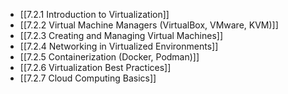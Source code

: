 

- [[7.2.1 Introduction to Virtualization]]
- [[7.2.2 Virtual Machine Managers (VirtualBox, VMware, KVM)]]
- [[7.2.3 Creating and Managing Virtual Machines]]
- [[7.2.4 Networking in Virtualized Environments]]
- [[7.2.5 Containerization (Docker, Podman)]]
- [[7.2.6 Virtualization Best Practices]]
- [[7.2.7 Cloud Computing Basics]]